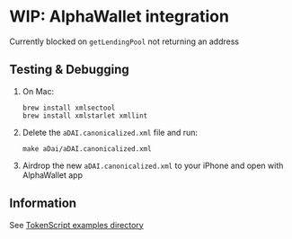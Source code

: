 # WIP: AlphaWallet integration
Currently blocked on `getLendingPool` not returning an address

## Testing & Debugging
1. On Mac:
    ```
    brew install xmlsectool
    brew install xmlstarlet xmllint
    ```

2. Delete the `aDAI.canonicalized.xml` file and run:
    ```
    make aDai/aDAI.canonicalized.xml
    ```

3. Airdrop the new `aDAI.canonicalized.xml` to your iPhone and open with AlphaWallet app

## Information
See [TokenScript examples directory](https://github.com/AlphaWallet/TokenScript-Examples)
